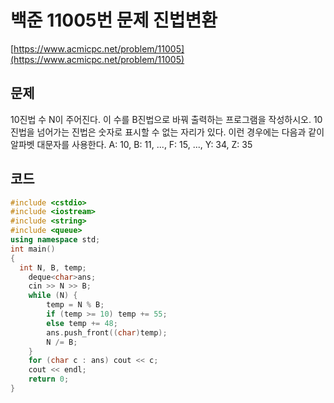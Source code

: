 # 백준 11005번 문제 진법변환

[https://www.acmicpc.net/problem/11005](https://www.acmicpc.net/problem/11005)

## 문제

10진법 수 N이 주어진다. 이 수를 B진법으로 바꿔 출력하는 프로그램을 작성하시오.
10진법을 넘어가는 진법은 숫자로 표시할 수 없는 자리가 있다. 이런 경우에는 다음과 같이 알파벳 대문자를 사용한다.
A: 10, B: 11, ..., F: 15, ..., Y: 34, Z: 35

## 코드

```c++
#include <cstdio>
#include <iostream>
#include <string>
#include <queue>
using namespace std;
int main()
{
  int N, B, temp;
	deque<char>ans;
	cin >> N >> B;
	while (N) {
		temp = N % B;
		if (temp >= 10) temp += 55;
		else temp += 48;
		ans.push_front((char)temp);
		N /= B;
	}
	for (char c : ans) cout << c;
	cout << endl;
	return 0;
}
```
